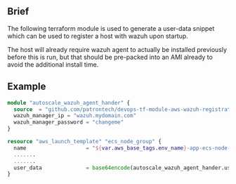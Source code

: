 ## Brief
The following terraform module is used to generate a user-data snippet which can be used to register a host with wazuh upon startup.

The host will already require wazuh agent to actually be installed previously before this is run, but that should be pre-packed into an AMI already to avoid the additional install time.

## Example
```terraform
module "autoscale_wazuh_agent_hander" {
  source  = "github.com/patrontech/devops-tf-module-aws-wazuh-registration?ref=v1.0.0"
  wazuh_manager_ip = "wazuh.mydomain.com"
  wazuh_manager_password = "changeme"
}

resource "aws_launch_template" "ecs_node_group" {
  name                   = "${var.aws_base_tags.env_name}-app-ecs-node-group"
  .......
  .......
  user_data              = base64encode(autoscale_wazuh_agent_hander.userdata_snippet)
}